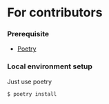 # For contributors

### Prerequisite
- [Poetry](https://python-poetry.org/) 

### Local environment setup
Just use poetry
```shell script
$ poetry install
```